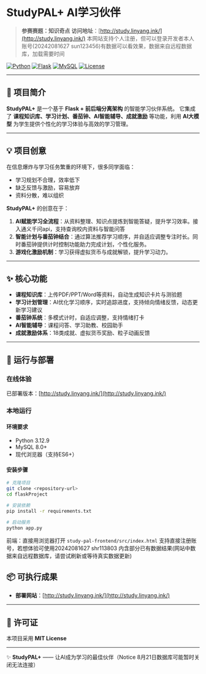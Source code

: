 # StudyPAL+ AI学习伙伴

> **参赛赛题：知识奇点**
> **访问地址**：[http://study.linyang.ink/](http://study.linyang.ink/)  本网站支持个人注册，但可以登录开发者本人账号(20242081627 sun123456)有数据可以看效果，数据来自远程数据库，加载需要时间

[![Python](https://img.shields.io/badge/Python-3.8+-blue.svg)](https://python.org)
[![Flask](https://img.shields.io/badge/Flask-2.3.3-green.svg)](https://flask.palletsprojects.com)
[![MySQL](https://img.shields.io/badge/MySQL-8.0+-orange.svg)](https://mysql.com)
[![License](https://img.shields.io/badge/License-MIT-yellow.svg)](LICENSE)

---

## 🎯 项目简介

**StudyPAL+** 是一个基于 **Flask + 前后端分离架构** 的智能学习伙伴系统。
它集成了 **课程知识库、学习计划、番茄钟、AI智能辅导、成就激励** 等功能，利用 **AI大模型** 为学生提供个性化的学习体验与高效的学习管理。

---

## 💡 项目创意

在信息爆炸与学习任务繁重的环境下，很多同学面临：

* 学习规划不合理，效率低下
* 缺乏反馈与激励，容易放弃
* 资料分散，难以组织

**StudyPAL+** 的创意在于：

1. **AI赋能学习全流程**：从资料整理、知识点提炼到智能答疑，提升学习效率。接入通义千问api，支持查询校内资料与智能问答
2. **智能计划与番茄钟结合**：通过算法推荐学习顺序，并自适应调整专注时长。同时番茄钟提供计时控制功能助力完成计划，个性化服务。
3. **游戏化激励机制**：学习获得虚拟货币与成就解锁，提升学习动力。

---

## ✨ 核心功能

* **课程知识库**：上传PDF/PPT/Word等资料，自动生成知识卡片与测验题
* **学习计划管理**：AI优化学习顺序，实时追踪进度，支持倾向情绪反馈，动态更新学习建议
* **番茄钟系统**：多模式计时，自适应调整，支持情绪打卡
* **AI智能辅导**：课程问答、学习助教、校园助手
* **成就激励体系**：18类成就、虚拟货币奖励、粒子动画反馈

---

## 🚀 运行与部署

### 在线体验

已部署版本：[http://study.linyang.ink/](http://study.linyang.ink/)

### 本地运行

#### 环境要求

* Python 3.12.9
* MySQL 8.0+
* 现代浏览器（支持ES6+）

#### 安装步骤

```bash
# 克隆项目
git clone <repository-url>
cd flaskProject

# 安装依赖
pip install -r requirements.txt

# 启动服务
python app.py
```

前端：直接用浏览器打开 `study-pal-frontend/src/index.html`
支持直接注册账号，若想体验可使用20242081627 shr113803 内含部分已有数据结果(网站中数据来自远程数据库，请尝试刷新或等待真实数据更新)


## 📦 可执行成果

* **部署网站**：[http://study.linyang.ink/](http://study.linyang.ink/)


---

## 📄 许可证

本项目采用 **MIT License**

---

✨ **StudyPAL+** —— 让AI成为学习的最佳伙伴（Notice 8月21日数据库可能暂时关闭无法连接）


